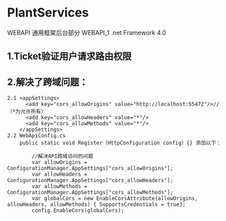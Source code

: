 # PlantServices
 WEBAPI 通用框架后台部分
WEBAPI_1
.net Framework 4.0
## 1.Ticket验证用户请求路由权限
## 2.解决了跨域问题：
    2.1 <appSettings>
          <add key="cors_allowOrigins" value="http://localhost:55472"/>//（*为允许所有）
          <add key="cors_allowHeaders" value="*"/>
          <add key="cors_allowMethods" value="*"/>
        </appSettings>
    2.2 WebApiConfig.cs
        public static void Register（HttpConfiguration config）{} 添加以下：
        
            //解决API跨域访问的问题
            var allowOrigins = ConfigurationManager.AppSettings["cors_allowOrigins"];
            var allowHeaders = ConfigurationManager.AppSettings["cors_allowHeaders"];
            var allowMethods = ConfigurationManager.AppSettings["cors_allowMethods"];
            var globalCors = new EnableCorsAttribute(allowOrigins, allowHeaders, allowMethods) { SupportsCredentials = true};
            config.EnableCors(globalCors);
